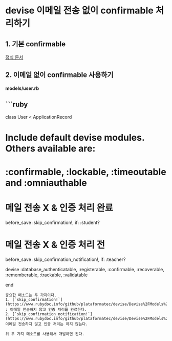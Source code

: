# devise 이메일 전송 없이 confirmable 처리하기

## 1. 기본 confirmable
[정식 문서](https://github.com/plataformatec/devise/wiki/How-To:-Add-:confirmable-to-Users)


## 2. 이메일 없이 confirmable 사용하기

#### models/user.rb
## ```ruby
class User < ApplicationRecord
  # Include default devise modules. Others available are:
  # :confirmable, :lockable, :timeoutable and :omniauthable

  # 메일 전송 X & 인증 처리 완료
  before_save :skip_confirmation!, if: :student?
  # 메일 전송 X & 인증 처리 전
  before_save :skip_confirmation_notification!, if: :teacher?

  devise :database_authenticatable, :registerable, :confirmable,
         :recoverable, :rememberable, :trackable, :validatable

end
```
중요한 메소드는 두 가지이다.
1. [`skip_confirmation!`](https://www.rubydoc.info/github/plataformatec/devise/Devise%2FModels%2FConfirmable:skip_confirmation!) : 이메일 전송하지 않고 인증 처리를 완료한다.
2. [`skip_confirmation_notification!`](https://www.rubydoc.info/github/plataformatec/devise/Devise%2FModels%2FConfirmable%3Askip_confirmation_notification%21): 이메일 전송하지 않고 인증 처리는 하지 않는다.

위 두 가지 메소드를 사용해서 개발하면 된다.
